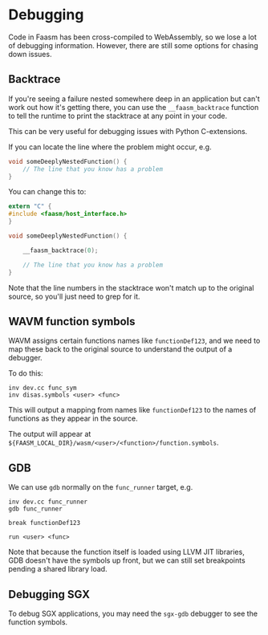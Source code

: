 # Debugging

Code in Faasm has been cross-compiled to WebAssembly, so we lose a lot of
debugging information. However, there are still some options for chasing down
issues.

## Backtrace

If you're seeing a failure nested somewhere deep in an application but can't
work out how it's getting there, you can use the `__faasm_backtrace` function
to tell the runtime to print the stacktrace at any point in your code.

This can be very useful for debugging issues with Python C-extensions.

If you can locate the line where the problem might occur, e.g.

```c
void someDeeplyNestedFunction() {
    // The line that you know has a problem
}
```

You can change this to:

```c
extern "C" {
#include <faasm/host_interface.h>
}

void someDeeplyNestedFunction() {

    __faasm_backtrace(0);

    // The line that you know has a problem
}
```

Note that the line numbers in the stacktrace won't match up to the original
source, so you'll just need to grep for it.

## WAVM function symbols

WAVM assigns certain functions names like `functionDef123`, and we need to map
these back to the original source to understand the output of a debugger.

To do this:

```
inv dev.cc func_sym
inv disas.symbols <user> <func>
```

This will output a mapping from names like `functionDef123` to the names of
functions as they appear in the source.

The output will appear at
`${FAASM_LOCAL_DIR}/wasm/<user>/<function>/function.symbols`.

## GDB

We can use `gdb` normally on the `func_runner` target, e.g.

```
inv dev.cc func_runner
gdb func_runner

break functionDef123

run <user> <func>
```

Note that because the function itself is loaded using LLVM JIT libraries, GDB
doesn't have the symbols up front, but we can still set breakpoints pending a
shared library load.

## Debugging SGX 

To debug SGX applications, you may need the `sgx-gdb` debugger to see the
function symbols.
